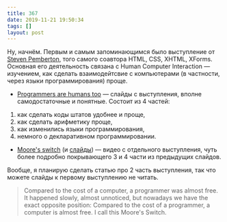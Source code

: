 ```yaml
---
title: 367
date: 2019-11-21 19:50:34
tags: []
layout: post
---
```


Ну, начнём. Первым и самым запоминающимся было выступление от [Steven Pemberton](https://en.wikipedia.org/wiki/Steven_Pemberton), того самого соавтора HTML, CSS, XHTML, XForms. Основная его деятельность связана с Human Computer Interaction — изучением, как сделать взаимодейтсвие с компьютерами (в частности, через языки программирования) проще.

+ [Programmers are humans too](https://homepages.cwi.nl/~steven/Talks/2019/11-21-dijkstra/) — слайды с выступления, вполне самодостаточные и понятные. Состоит из 4 частей:

1. как сделать коды штатов удобнее и проще,
2. как сделать арифметику проще,
3. как изменились языки программирования,
4. немного о декларативном программировании.

+ [Moore's switch](https://www.youtube.com/watch?v=_vk3nT_TBsk) (и [слайды](https://homepages.cwi.nl/~steven/Talks/2019/11-07-bristech/)) — видео с отдельного выступления, чуть более подробно покрывающего 3 и 4 части из предыдущих слайдов.

Вообще, я планирую сделать статью про 2 часть выступления, так что можете слайды к первому выступлению не читать.

> Compared to the cost of a computer, a programmer was almost free. It happened slowly, almost unnoticed, but nowadays we have the exact opposite position: Compared to the cost of a programmer, a computer is almost free. I call this Moore's Switch.
